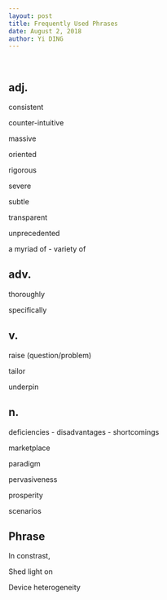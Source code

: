 ```yaml
---
layout: post
title: Frequently Used Phrases
date: August 2, 2018
author: Yi DING
---
```




​	

## adj.

consistent

counter-intuitive

massive

oriented

rigorous 

severe

subtle

transparent

unprecedented

a myriad of - variety of 



## adv.

thoroughly

specifically



## v.

raise (question/problem)

tailor

underpin



## n.

deficiencies - disadvantages - shortcomings

marketplace

paradigm

pervasiveness

prosperity	

scenarios



## Phrase

In constrast,

Shed light on

Device heterogeneity

